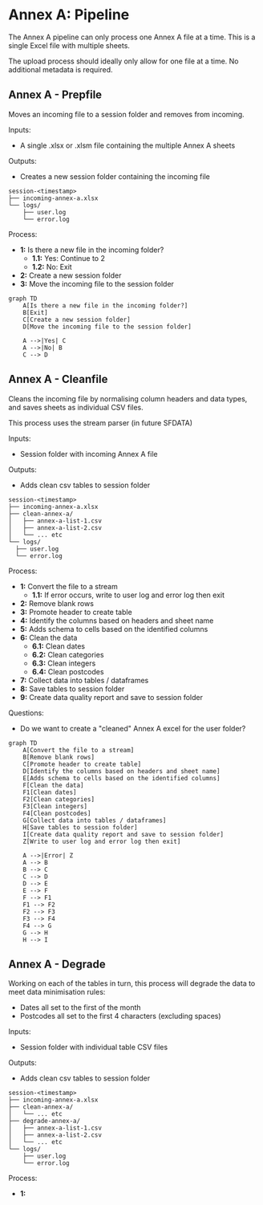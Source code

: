 
# Annex A: Pipeline

The Annex A pipeline can only process one Annex A file at a time. This is a single Excel file with multiple sheets.

The upload process should ideally only allow for one file at a time. No additional metadata is required.


## Annex A - Prepfile

Moves an incoming file to a session folder and removes from incoming.

Inputs:
  * A single .xlsx or .xlsm file containing the multiple Annex A sheets

Outputs:
  * Creates a new session folder containing the incoming file

```
session-<timestamp>
├── incoming-annex-a.xlsx
└── logs/
    ├── user.log
    └── error.log
```

Process:

* **1:** Is there a new file in the incoming folder?
    * **1.1:** Yes: Continue to 2
    * **1.2:** No: Exit
* **2:** Create a new session folder
* **3:** Move the incoming file to the session folder


```mermaid
graph TD
    A[Is there a new file in the incoming folder?]
    B[Exit]
    C[Create a new session folder]
    D[Move the incoming file to the session folder]
    
    A -->|Yes| C
    A -->|No| B
    C --> D

```



## Annex A - Cleanfile

Cleans the incoming file by normalising column headers and data types, and saves sheets as individual CSV files.

This process uses the stream parser (in future SFDATA)

Inputs:
  * Session folder with incoming Annex A file

Outputs:
  * Adds clean csv tables to session folder

  ```
session-<timestamp>
├── incoming-annex-a.xlsx
├── clean-annex-a/
│   ├── annex-a-list-1.csv
│   ├── annex-a-list-2.csv
│   └── ... etc
└── logs/
    ├── user.log
    └── error.log
```

Process:

* **1:** Convert the file to a stream
  * **1.1:** If error occurs, write to user log and error log then exit
* **2:** Remove blank rows
* **3:** Promote header to create table
* **4:** Identify the columns based on headers and sheet name
* **5:** Adds schema to cells based on the identified columns
* **6:** Clean the data
  * **6.1:** Clean dates
  * **6.2:** Clean categories
  * **6.3:** Clean integers
  * **6.4:** Clean postcodes
* **7:** Collect data into tables / dataframes
* **8:** Save tables to session folder
* **9:** Create data quality report and save to session folder

Questions:
* Do we want to create a "cleaned" Annex A excel for the user folder? 

```mermaid
graph TD
    A[Convert the file to a stream]
    B[Remove blank rows]
    C[Promote header to create table]
    D[Identify the columns based on headers and sheet name]
    E[Adds schema to cells based on the identified columns]
    F[Clean the data]
    F1[Clean dates]
    F2[Clean categories]
    F3[Clean integers]
    F4[Clean postcodes]
    G[Collect data into tables / dataframes]
    H[Save tables to session folder]
    I[Create data quality report and save to session folder]
    Z[Write to user log and error log then exit]

    A -->|Error| Z
    A --> B
    B --> C
    C --> D
    D --> E
    E --> F
    F --> F1
    F1 --> F2
    F2 --> F3
    F3 --> F4
    F4 --> G
    G --> H
    H --> I
```

## Annex A - Degrade

Working on each of the tables in turn, this process will degrade the data to meet data minimisation rules:
  * Dates all set to the first of the month
  * Postcodes all set to the first 4 characters (excluding spaces)

Inputs:
  * Session folder with individual table CSV files

Outputs:
  * Adds clean csv tables to session folder

```
session-<timestamp>
├── incoming-annex-a.xlsx
├── clean-annex-a/
│   └── ... etc
├── degrade-annex-a/
│   ├── annex-a-list-1.csv
│   ├── annex-a-list-2.csv
│   └── ... etc
└── logs/
    ├── user.log
    └── error.log
```

Process:

* **1:** 


